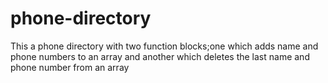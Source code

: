 # phone-directory
This a phone directory with two function blocks;one which adds name and phone numbers to an array and another which deletes the last name and phone number from an array
